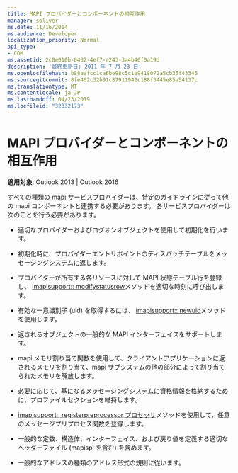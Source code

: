 ```yaml
---
title: MAPI プロバイダーとコンポーネントの相互作用
manager: soliver
ms.date: 11/16/2014
ms.audience: Developer
localization_priority: Normal
api_type:
- COM
ms.assetid: 2c0e010b-0432-4ef7-a243-3a4b46f0a19d
description: '最終更新日: 2011 年 7 月 23 日'
ms.openlocfilehash: b88eafcc1ca6be98c5c1e9418072a5cb35f43345
ms.sourcegitcommit: 8fe462c32b91c87911942c188f3445e85a54137c
ms.translationtype: MT
ms.contentlocale: ja-JP
ms.lasthandoff: 04/23/2019
ms.locfileid: "32332173"
---
```

# <a name="interaction-of-mapi-providers-and-components"></a>MAPI プロバイダーとコンポーネントの相互作用

  
  
**適用対象**: Outlook 2013 | Outlook 2016 
  
すべての種類の mapi サービスプロバイダーは、特定のガイドラインに従って他の mapi コンポーネントと連携する必要があります。 各サービスプロバイダーは次のことを行う必要があります。
  
- 適切なプロバイダーおよびログオンオブジェクトを使用して初期化を行います。
    
- 初期化時に、プロバイダーエントリポイントのディスパッチテーブルをメッセージングシステムに返します。
    
- プロバイダーが所有する各リソースに対して MAPI 状態テーブル行を登録し、 [imapisupport:: modifystatusrow](imapisupport-modifystatusrow.md)メソッドを適切な時刻に呼び出します。 
    
- 有効な一意識別子 (uid) を取得するには、 [imapisupport:: newuid](imapisupport-newuid.md)メソッドを使用します。 
    
- 返されるオブジェクトの一般的な MAPI インターフェイスをサポートします。
    
- mapi メモリ割り当て関数を使用して、クライアントアプリケーションに返されるメモリを割り当て、mapi サブシステムの他の部分によって割り当てられたメモリを解放します。
    
- 必要に応じて、基になるメッセージングシステムに資格情報を格納するために、プロファイルセクションを維持します。
    
- [imapisupport:: registerpreprocessor プロセッサ](imapisupport-registerpreprocessor.md)メソッドを使用して、任意のメッセージプリプロセス関数を登録します。 
    
- 一般的な定数、構造体、インターフェイス、および戻り値を定義する適切なヘッダーファイル (mapispi を含む) を含めます。
    
- 一般的なアドレスの種類のアドレス形式の規則に従います。
    

